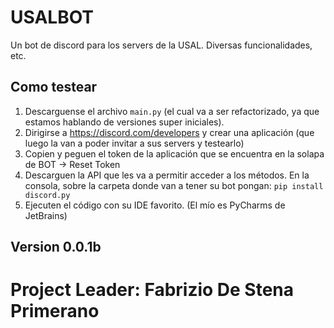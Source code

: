 # USALBOT
Un bot de discord para los servers de la USAL. Diversas funcionalidades, etc.

## Como testear
1. Descarguense el archivo `main.py` (el cual va a ser refactorizado, ya que estamos hablando de versiones super iniciales).
2. Dirigirse a https://discord.com/developers y crear una aplicación (que luego la van a poder invitar a sus servers y testearlo)
3. Copien y peguen el token de la aplicación que se encuentra en la solapa de BOT -> Reset Token
4. Descarguen la API que les va a permitir acceder a los métodos. En la consola, sobre la carpeta donde van a tener su bot pongan: `pip install discord.py`
5. Ejecuten el código con su IDE favorito. (El mío es PyCharms de JetBrains)

## Version 0.0.1b
# Project Leader: Fabrizio De Stena Primerano
